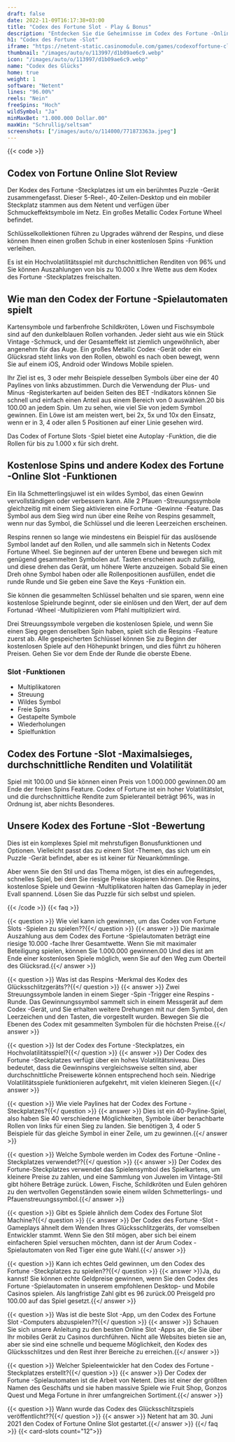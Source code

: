 ```yaml
---
draft: false
date: 2022-11-09T16:17:38+03:00
title: "Codex des Fortune Slot - Play & Bonus"
description: "Entdecken Sie die Geheimnisse im Codex des Fortune -Online Slot. Wir überprüfen das Gameplay, die Funktionen und das, wo wir mit dem besten Casino -Bonus spielen können."
h1: "Codex des Fortune -Slot"
iframe: "https://netent-static.casinomodule.com/games/codexoffortune-client/game/codexoffortune-client.xhtml?launchType=iframe&iframeSandbox=allow-scripts%20allow-popups%20allow-popups-to-escape-sandbox%20allow-top-navigation%20allow-top-navigation-by-user-activation%20allow-same-origin%20allow-forms%20allow-pointer-lock&applicationType=browser&gameId=codexoffortune_not_mobile&server=https%3A%2F%2Fnetent-game.casinomodule.com%2F&lang=en&sessId=DEMO-9708268300-EUR&operatorId=netent&statisticEndpointURL=https://gcl-int.netentcdn.com/gcs/reportData&logsId=d38dc493-87d5-43e2-96e0-66aa8add00ab&loadStarted=1625046219954&giOperatorConfig=%7B%22staticServer%22%3A%22https%3A%2F%2Fnetent-static.casinomodule.com%2F%22%2C%22targetElement%22%3A%22netentgame%22%2C%22launchType%22%3A%22iframe%22%2C%22iframeSandbox%22%3A%22allow-scripts%20allow-popups%20allow-popups-to-escape-sandbox%20allow-top-navigation%20allow-top-navigation-by-user-activation%20allow-same-origin%20allow-forms%20allow-pointer-lock%22%2C%22applicationType%22%3A%22browser%22%2C%22gameId%22%3A%22codexoffortune_not_mobile%22%2C%22server%22%3A%22https%3A%2F%2Fnetent-game.casinomodule.com%2F%22%2C%22lang%22%3A%22en%22%2C%22sessId%22%3A%22DEMO-9708268300XXXX%22%2C%22operatorId%22%3A%22netent%22%7D&casinourl=https://games.netent.com&loadSeqNo=0"
thumbnail: "/images/auto/o/113997/d1b09ae6c9.webp"
icon: "/images/auto/o/113997/d1b09ae6c9.webp"
name: "Codex des Glücks"
home: true
weight: 1
software: "Netent"
lines: "96.00%"
reels: "Nein"
freeSpins: "Hoch"
wildSymbol: "Ja"
minMaxBet: "1.000.000 Dollar.00"
maxWin: "Schrullig/seltsam"
screenshots: ["/images/auto/o/114000/771873363a.jpeg"]
---
```


{{< code >}}<h2>Codex von Fortune Online Slot Review</h2><p>Der Kodex des Fortune -Steckplatzes ist um ein berühmtes Puzzle -Gerät zusammengefasst. Dieser 5-Reel-, 40-Zeilen-Desktop und ein mobiler Steckplatz stammen aus dem Netent und verfügen über Schmuckeffektsymbole im Netz. Ein großes Metallic Codex Fortune Wheel befindet.</p><p>Schlüsselkollektionen führen zu Upgrades während der Respins, und diese können Ihnen einen großen Schub in einer kostenlosen Spins -Funktion verleihen.</p><p>Es ist ein Hochvolatilitätsspiel mit durchschnittlichen Renditen von 96% und Sie können Auszahlungen von bis zu 10.000 x Ihre Wette aus dem Kodex des Fortune -Steckplatzes freischalten.</p><h2>Wie man den Codex der Fortune -Spielautomaten spielt</h2><p>Kartensymbole und farbenfrohe Schildkröten, Löwen und Fischsymbole sind auf den dunkelblauen Rollen vorhanden. Jeder sieht aus wie ein Stück Vintage -Schmuck, und der Gesamteffekt ist ziemlich ungewöhnlich, aber angenehm für das Auge. Ein großes Metallic Codex -Gerät oder ein Glücksrad steht links von den Rollen, obwohl es nach oben bewegt, wenn Sie auf einem iOS, Android oder Windows Mobile spielen.</p><p>Ihr Ziel ist es, 3 oder mehr Beispiele desselben Symbols über eine der 40 Paylines von links abzustimmen. Durch die Verwendung der Plus- und Minus -Registerkarten auf beiden Seiten des BET -Indikators können Sie schnell und einfach einen Anteil aus einem Bereich von 0 auswählen.20 bis 100.00 an jedem Spin. Um zu sehen, wie viel Sie von jedem Symbol gewinnen. Ein Löwe ist am meisten wert, bei 2x, 5x und 10x den Einsatz, wenn er in 3, 4 oder allen 5 Positionen auf einer Linie gesehen wird.</p><p>Das Codex of Fortune Slots -Spiel bietet eine Autoplay -Funktion, die die Rollen für bis zu 1.000 x für sich dreht.</p><h2>Kostenlose Spins und andere Kodex des Fortune -Online Slot -Funktionen</h2><p>Ein lila Schmetterlingsjuwel ist ein wildes Symbol, das einen Gewinn vervollständigen oder verbessern kann. Alle 2 Pfauen -Streuungssymbole gleichzeitig mit einem Sieg aktivieren eine Fortune -Gewinne -Feature. Das Symbol aus dem Sieg wird nun über eine Reihe von Respins gesammelt, wenn nur das Symbol, die Schlüssel und die leeren Leerzeichen erscheinen.</p><p>Respins rennen so lange wie mindestens ein Beispiel für das auslösende Symbol landet auf den Rollen, und alle sammeln sich in Netents Codex Fortune Wheel. Sie beginnen auf der unteren Ebene und bewegen sich mit genügend gesammelten Symbolen auf. Tasten erscheinen auch zufällig, und diese drehen das Gerät, um höhere Werte anzuzeigen. Sobald Sie einen Dreh ohne Symbol haben oder alle Rollenpositionen ausfüllen, endet die runde Runde und Sie geben eine Save the Keys -Funktion ein.</p><p>Sie können die gesammelten Schlüssel behalten und sie sparen, wenn eine kostenlose Spielrunde beginnt, oder sie einlösen und den Wert, der auf dem Fortunad -Wheel -Multiplizieren vom Pfahl multipliziert wird.</p><p>Drei Streuungssymbole vergeben die kostenlosen Spiele, und wenn Sie einen Sieg gegen denselben Spin haben, spielt sich die Respins -Feature zuerst ab. Alle gespeicherten Schlüssel können Sie zu Beginn der kostenlosen Spiele auf den Höhepunkt bringen, und dies führt zu höheren Preisen. Gehen Sie vor dem Ende der Runde die oberste Ebene.</p><h3>
Slot -Funktionen</h3><ul>
<li></span>
Multiplikatoren</li>
<li></span>
Streuung</li>
<li></span>
Wildes Symbol</li>
<li></span>
Freie Spins</li>
<li></span>
Gestapelte Symbole</li>
<li></span>
Wiederholungen</li>
<li></span>
Spielfunktion</li></ul><h2>Codex des Fortune -Slot -Maximalsieges, durchschnittliche Renditen und Volatilität</h2><p>Spiel mit 100.00 und Sie können einen Preis von 1.000.000 gewinnen.00 am Ende der freien Spins Feature. Codex of Fortune ist ein hoher Volatilitätslot, und die durchschnittliche Rendite zum Spieleranteil beträgt 96%, was in Ordnung ist, aber nichts Besonderes.</p><h2>Unsere Kodex des Fortune -Slot -Bewertung</h2><p>Dies ist ein komplexes Spiel mit mehrstufigen Bonusfunktionen und Optionen. Vielleicht passt das zu einem Slot -Themen, das sich um ein Puzzle -Gerät befindet, aber es ist keiner für Neuankömmlinge.</p><p>Aber wenn Sie den Stil und das Thema mögen, ist dies ein aufregendes, schnelles Spiel, bei dem Sie riesige Preise skopieren können. Die Respins, kostenlose Spiele und Gewinn -Multiplikatoren halten das Gameplay in jeder Evall spannend. Lösen Sie das Puzzle für sich selbst und spielen.</p>
{{< /code >}}
{{< faq >}}

{{< question >}} Wie viel kann ich gewinnen, um das Codex von Fortune Slots -Spielen zu spielen??{{</ question >}}
{{< answer >}} Die maximale Auszahlung aus dem Codex des Fortune -Spielautomaten beträgt eine riesige 10.000 -fache Ihrer Gesamtwette. Wenn Sie mit maximaler Beteiligung spielen, können Sie 1.000.000 gewinnen.00 Und dies ist am Ende einer kostenlosen Spiele möglich, wenn Sie auf den Weg zum Oberteil des Glücksrad.{{</ answer >}}

{{< question >}} Was ist das Respins -Merkmal des Kodex des Glücksschlitzgeräts??{{</ question >}}
{{< answer >}} Zwei Streuungssymbole landen in einem Sieger -Spin -Trigger eine Respins -Runde. Das Gewinnungssymbol sammelt sich in einem Messgerät auf dem Codex -Gerät, und Sie erhalten weitere Drehungen mit nur dem Symbol, den Leerzeichen und den Tasten, die vorgestellt wurden. Bewegen Sie die Ebenen des Codex mit gesammelten Symbolen für die höchsten Preise.{{</ answer >}}

{{< question >}} Ist der Codex des Fortune -Steckplatzes, ein Hochvolatilitätsspiel?{{</ question >}}
{{< answer >}} Der Codex des Fortune -Steckplatzes verfügt über ein hohes Volatilitätsniveau. Dies bedeutet, dass die Gewinnspins vergleichsweise selten sind, aber durchschnittliche Preisewerte können entsprechend hoch sein. Niedrige Volatilitätsspiele funktionieren aufgekehrt, mit vielen kleineren Siegen.{{</ answer >}}

{{< question >}} Wie viele Paylines hat der Codex des Fortune -Steckplatzes?{{</ question >}}
{{< answer >}} Dies ist ein 40-Payline-Spiel, also haben Sie 40 verschiedene Möglichkeiten, Symbole über benachbarte Rollen von links für einen Sieg zu landen. Sie benötigen 3, 4 oder 5 Beispiele für das gleiche Symbol in einer Zeile, um zu gewinnen.{{</ answer >}}

{{< question >}} Welche Symbole werden im Codex des Fortune -Online -Steckplatzes verwendet??{{</ question >}}
{{< answer >}} Der Codex des Fortune-Steckplatzes verwendet das Spielensymbol des Spielkartens, um kleinere Preise zu zahlen, und eine Sammlung von Juwelen im Vintage-Stil gibt höhere Beträge zurück. Löwen, Fische, Schildkröten und Eulen gehören zu den wertvollen Gegenständen sowie einem wilden Schmetterlings- und Pfauenstreuungssymbol.{{</ answer >}}

{{< question >}} Gibt es Spiele ähnlich dem Codex des Fortune Slot Machine?{{</ question >}}
{{< answer >}} Der Codex des Fortune -Slot -Gameplays ähnelt dem Wenden Ihres Glücksschlitzgeräts, der vomselben Entwickler stammt. Wenn Sie den Stil mögen, aber sich bei einem einfacheren Spiel versuchen möchten, dann ist der Arum Codex -Spielautomaten von Red Tiger eine gute Wahl.{{</ answer >}}

{{< question >}} Kann ich echtes Geld gewinnen, um den Codex des Fortune -Steckplatzes zu spielen??{{</ question >}}
{{< answer >}}Ja, du kannst! Sie können echte Geldpreise gewinnen, wenn Sie den Codex des Fortune -Spielautomaten in unserem empfohlenen Desktop- und Mobile Casinos spielen. Als langfristige Zahl gibt es 96 zurück.00 Preisgeld pro 100.00 auf das Spiel gesetzt.{{</ answer >}}

{{< question >}} Was ist die beste Slot -App, um den Codex des Fortune Slot -Computers abzuspielen??{{</ question >}}
{{< answer >}} Schauen Sie sich unsere Anleitung zu den besten Online Slot -Apps an, die Sie über Ihr mobiles Gerät zu Casinos durchführen. Nicht alle Websites bieten sie an, aber sie sind eine schnelle und bequeme Möglichkeit, den Kodex des Glücksschlitzes und den Rest ihrer Bereiche zu erreichen.{{</ answer >}}

{{< question >}} Welcher Spieleentwickler hat den Codex des Fortune -Steckplatzes erstellt?{{</ question >}}
{{< answer >}} Der Codex der Fortune -Spielautomaten ist die Arbeit von Netent. Dies ist einer der größten Namen des Geschäfts und sie haben massive Spiele wie Fruit Shop, Gonzos Quest und Mega Fortune in ihrer umfangreichen Sortiment.{{</ answer >}}

{{< question >}} Wann wurde das Codex des Glücksschlitzspiels veröffentlicht??{{</ question >}}
{{< answer >}} Netent hat am 30. Juni 2021 den Codex of Fortune Online Slot gestartet.{{</ answer >}}
{{</ faq >}}
{{< card-slots count="12">}}